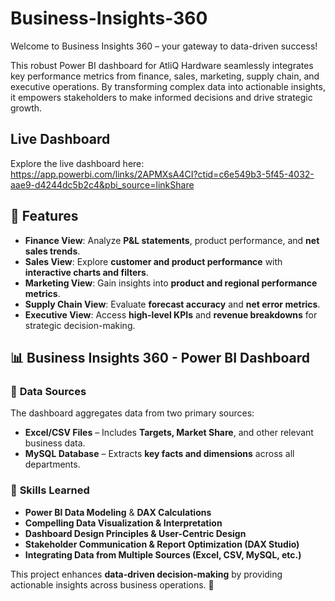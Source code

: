# Business-Insights-360
Welcome to Business Insights 360 – your gateway to data-driven success!

This robust Power BI dashboard for AtliQ Hardware seamlessly integrates key performance metrics from finance, sales, marketing, supply chain, and executive operations. By transforming complex data into actionable insights, it empowers stakeholders to make informed decisions and drive strategic growth.

## Live Dashboard
Explore the live dashboard here: https://app.powerbi.com/links/2APMXsA4CI?ctid=c6e549b3-5f45-4032-aae9-d4244dc5b2c4&pbi_source=linkShare

## 📌 Features  

- **Finance View**: Analyze **P&L statements**, product performance, and **net sales trends**.  
- **Sales View**: Explore **customer and product performance** with **interactive charts and filters**.  
- **Marketing View**: Gain insights into **product and regional performance metrics**.  
- **Supply Chain View**: Evaluate **forecast accuracy** and **net error metrics**.  
- **Executive View**: Access **high-level KPIs** and **revenue breakdowns** for strategic decision-making.

## 📊 Business Insights 360 - Power BI Dashboard  

### 📂 **Data Sources**  
The dashboard aggregates data from two primary sources:  

- **Excel/CSV Files** – Includes **Targets, Market Share**, and other relevant business data.  
- **MySQL Database** – Extracts **key facts and dimensions** across all departments.  

### 🚀 **Skills Learned**  
- **Power BI Data Modeling** & **DAX Calculations**  
- **Compelling Data Visualization & Interpretation**  
- **Dashboard Design Principles & User-Centric Design**  
- **Stakeholder Communication & Report Optimization (DAX Studio)**  
- **Integrating Data from Multiple Sources (Excel, CSV, MySQL, etc.)**  

This project enhances **data-driven decision-making** by providing actionable insights across business operations. 🎯

